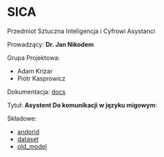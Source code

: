 # SICA
Przedmiot Sztuczna Inteligencja i Cyfrowi Asystanci

Prowadzący: **Dr. Jan Nikodem**

Grupa Projektowa:
* Adam Krizar
* Piotr Kasprowicz

Dokumentacja: [docs](https://docs.google.com/document/d/1ANmFxwJL81YjVMFLh1GcP5h_19QQ1foISYbEl5_KeBY/edit?usp=sharing)

Tytuł: **Asystent Do komunikacji w języku migowym**:

Składowe:
* [andorid](https://github.com/AdamStudies-PWR/SICA/tree/android)
* [dataset](https://github.com/AdamStudies-PWR/SICA/tree/dataset)
* [old_model](https://github.com/AdamStudies-PWR/SICA/tree/old_model)
